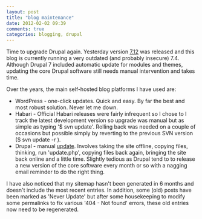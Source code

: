 ```yaml
---
layout: post
title: "blog maintenance"
date: 2012-02-02 09:39
comments: true
categories: blogging, drupal
---
```

Time to upgrade Drupal again. Yesterday version
[7.12](http://drupal.org/drupal-7.12) was released and this blog is
currently running a very outdated (and probably insecure)
7.4. Although Drupal 7 included automatic update for modules and
themes, updating the core Drupal software still needs manual
intervention and takes time.

Over the years, the main self-hosted blog platforms I have used are:

* WordPress - one-click updates. Quick and easy. By far the best and most robust solution. Never let me down.
* Habari - Official Habari releases were fairly infrequent so I chose to I track the latest development version so upgrade was manual but as simple as typing '$ svn update'. Rolling back was needed on a couple of occasions but possible simply by reverting to the previous SVN version ($ svn update -r <nnn>).
* Drupal - manual [update](http://drupal.org/node/1285892). Involves taking the site offline, copying files, thinking, run 'update.php', copying files back again, bringing the site back online and a little time. Slightly tedious as Drupal tend to to release a new version of the core software every month or so with a nagging email reminder to do the right thing.

I have also noticed that my sitemap hasn't been generated in 6 months
and doesn't include the most recent entries. In addition, some (old)
posts have been marked as 'Never Update' but after some housekeeping
to modify some permalinks to fix various '404 - Not found' errors,
these old entries now need to be regenerated.